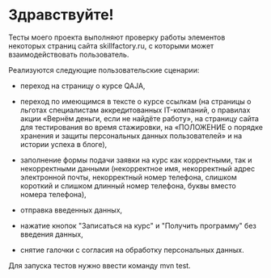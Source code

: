 Здравствуйте!
========
Тесты моего проекта выполняют проверку работы элементов некоторых страниц сайта skillfactory.ru, с которыми может взаимодействовать пользователь. 


Реализуются следующие пользовательские сценарии: 

- переход на страницу о курсе QAJA, 

- переход по имеющимся в тексте о курсе ссылкам (на страницы о льготах специалистам аккредитованных IT-компаний, о правилах акции «Вернём деньги, если не найдёте работу», на страницу сайта для тестирования во время стажировки, на «ПОЛОЖЕНИЕ о порядке хранения и защиты персональных данных пользователей» и на истории успеха в блоге), 

- заполнение формы подачи заявки на курс как корректными, так и некорректными данными (некорректное имя, некорректный адрес электронной почты, некорректный номер телефона, слишком короткий и слишком длинный номер телефона, буквы вместо номера телефона),

- отправка введенных данных,

- нажатие кнопок "Записаться на курс" и "Получить программу" без введения данных,

- снятие галочки с согласия на обработку персональных данных.


Для запуска тестов нужно ввести команду mvn test.

